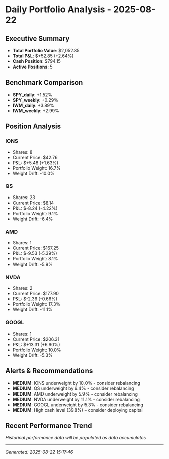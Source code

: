 # Daily Portfolio Analysis - 2025-08-22

## Executive Summary
- **Total Portfolio Value**: $2,052.85
- **Total P&L**: $+52.85 (+2.64%)
- **Cash Position**: $794.15
- **Active Positions**: 5

## Benchmark Comparison
- **SPY_daily**: +1.52%
- **SPY_weekly**: +0.29%
- **IWM_daily**: +3.89%
- **IWM_weekly**: +2.99%

## Position Analysis
### IONS
- Shares: 8
- Current Price: $42.76
- P&L: $+5.48 (+1.63%)
- Portfolio Weight: 16.7%
- Weight Drift: -10.0%

### QS
- Shares: 23
- Current Price: $8.14
- P&L: $-8.24 (-4.22%)
- Portfolio Weight: 9.1%
- Weight Drift: -6.4%

### AMD
- Shares: 1
- Current Price: $167.25
- P&L: $-9.53 (-5.39%)
- Portfolio Weight: 8.1%
- Weight Drift: -5.9%

### NVDA
- Shares: 2
- Current Price: $177.90
- P&L: $-2.36 (-0.66%)
- Portfolio Weight: 17.3%
- Weight Drift: -11.1%

### GOOGL
- Shares: 1
- Current Price: $206.31
- P&L: $+13.31 (+6.90%)
- Portfolio Weight: 10.0%
- Weight Drift: -5.3%

## Alerts & Recommendations
- **MEDIUM**: IONS underweight by 10.0% - consider rebalancing
- **MEDIUM**: QS underweight by 6.4% - consider rebalancing
- **MEDIUM**: AMD underweight by 5.9% - consider rebalancing
- **MEDIUM**: NVDA underweight by 11.1% - consider rebalancing
- **MEDIUM**: GOOGL underweight by 5.3% - consider rebalancing
- **MEDIUM**: High cash level (39.8%) - consider deploying capital

## Recent Performance Trend
*Historical performance data will be populated as data accumulates*

---
*Generated: 2025-08-22 15:17:46*

